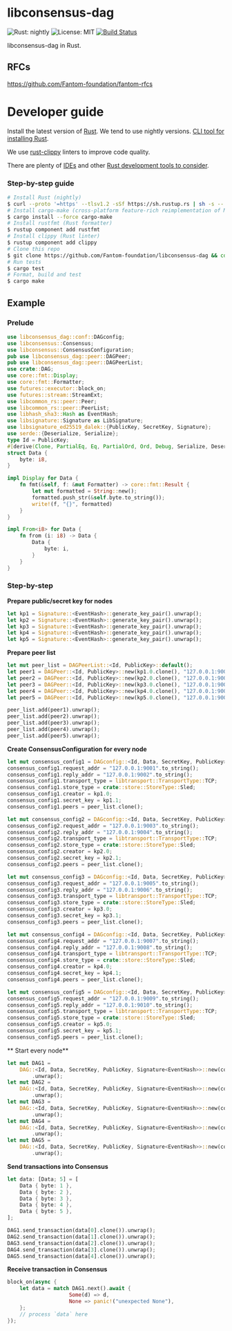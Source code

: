 libconsensus-dag
==================
![Rust: nightly](https://img.shields.io/badge/Rust-nightly-blue.svg) ![License: MIT](https://img.shields.io/badge/License-MIT-green.svg) [![Build Status](https://travis-ci.org/Fantom-foundation/evm-rs.svg?branch=master)](https://travis-ci.org/Fantom-foundation/evm-rs)

libconsensus-dag in Rust.

## RFCs

https://github.com/Fantom-foundation/fantom-rfcs

# Developer guide

Install the latest version of [Rust](https://www.rust-lang.org). We tend to use nightly versions. [CLI tool for installing Rust](https://rustup.rs).

We use [rust-clippy](https://github.com/rust-lang-nursery/rust-clippy) linters to improve code quality.

There are plenty of [IDEs](https://areweideyet.com) and other [Rust development tools to consider](https://github.com/rust-unofficial/awesome-rust#development-tools).

### Step-by-step guide
```bash
# Install Rust (nightly)
$ curl --proto '=https' --tlsv1.2 -sSf https://sh.rustup.rs | sh -s -- --default-toolchain nightly
# Install cargo-make (cross-platform feature-rich reimplementation of Make)
$ cargo install --force cargo-make
# Install rustfmt (Rust formatter)
$ rustup component add rustfmt
# Install clippy (Rust linter)
$ rustup component add clippy
# Clone this repo
$ git clone https://github.com/Fantom-foundation/libconsensus-dag && cd libconsensus-dag
# Run tests
$ cargo test
# Format, build and test
$ cargo make
```

## Example

### Prelude
```rust
use libconsensus_dag::conf::DAGconfig;
use libconsensus::Consensus;
use libconsensus::ConsensusConfiguration;
pub use libconsensus_dag::peer::DAGPeer;
pub use libconsensus_dag::peer::DAGPeerList;
use crate::DAG;
use core::fmt::Display;
use core::fmt::Formatter;
use futures::executor::block_on;
use futures::stream::StreamExt;
use libcommon_rs::peer::Peer;
use libcommon_rs::peer::PeerList;
use libhash_sha3::Hash as EventHash;
use libsignature::Signature as LibSignature;
use libsignature_ed25519_dalek::{PublicKey, SecretKey, Signature};
use serde::{Deserialize, Serialize};
type Id = PublicKey;
#[derive(Clone, PartialEq, Eq, PartialOrd, Ord, Debug, Serialize, Deserialize, Hash, Copy)]
struct Data {
    byte: i8,
}

impl Display for Data {
    fn fmt(&self, f: &mut Formatter) -> core::fmt::Result {
        let mut formatted = String::new();
        formatted.push_str(&self.byte.to_string());
        write!(f, "{}", formatted)
    }
}

impl From<i8> for Data {
    fn from (i: i8) -> Data {
        Data {
            byte: i,
        }
    }
}
```

### Step-by-step

**Prepare public/secret key for nodes**
```rust
let kp1 = Signature::<EventHash>::generate_key_pair().unwrap();
let kp2 = Signature::<EventHash>::generate_key_pair().unwrap();
let kp3 = Signature::<EventHash>::generate_key_pair().unwrap();
let kp4 = Signature::<EventHash>::generate_key_pair().unwrap();
let kp5 = Signature::<EventHash>::generate_key_pair().unwrap();
```

**Prepare peer list**
```rust
let mut peer_list = DAGPeerList::<Id, PublicKey>::default();
let peer1 = DAGPeer::<Id, PublicKey>::new(kp1.0.clone(), "127.0.0.1:9001".to_string());
let peer2 = DAGPeer::<Id, PublicKey>::new(kp2.0.clone(), "127.0.0.1:9003".to_string());
let peer3 = DAGPeer::<Id, PublicKey>::new(kp3.0.clone(), "127.0.0.1:9005".to_string());
let peer4 = DAGPeer::<Id, PublicKey>::new(kp4.0.clone(), "127.0.0.1:9007".to_string());
let peer5 = DAGPeer::<Id, PublicKey>::new(kp5.0.clone(), "127.0.0.1:9009".to_string());

peer_list.add(peer1).unwrap();
peer_list.add(peer2).unwrap();
peer_list.add(peer3).unwrap();
peer_list.add(peer4).unwrap();
peer_list.add(peer5).unwrap();
```

**Create ConsensusConfiguration for every node**
```rust
let mut consensus_config1 = DAGconfig::<Id, Data, SecretKey, PublicKey>::new();
consensus_config1.request_addr = "127.0.0.1:9001".to_string();
consensus_config1.reply_addr = "127.0.0.1:9002".to_string();
consensus_config1.transport_type = libtransport::TransportType::TCP;
consensus_config1.store_type = crate::store::StoreType::Sled;
consensus_config1.creator = kp1.0;
consensus_config1.secret_key = kp1.1;
consensus_config1.peers = peer_list.clone();

let mut consensus_config2 = DAGconfig::<Id, Data, SecretKey, PublicKey>::new();
consensus_config2.request_addr = "127.0.0.1:9003".to_string();
consensus_config2.reply_addr = "127.0.0.1:9004".to_string();
consensus_config2.transport_type = libtransport::TransportType::TCP;
consensus_config2.store_type = crate::store::StoreType::Sled;
consensus_config2.creator = kp2.0;
consensus_config2.secret_key = kp2.1;
consensus_config2.peers = peer_list.clone();

let mut consensus_config3 = DAGconfig::<Id, Data, SecretKey, PublicKey>::new();
consensus_config3.request_addr = "127.0.0.1:9005".to_string();
consensus_config3.reply_addr = "127.0.0.1:9006".to_string();
consensus_config3.transport_type = libtransport::TransportType::TCP;
consensus_config3.store_type = crate::store::StoreType::Sled;
consensus_config3.creator = kp3.0;
consensus_config3.secret_key = kp3.1;
consensus_config3.peers = peer_list.clone();

let mut consensus_config4 = DAGconfig::<Id, Data, SecretKey, PublicKey>::new();
consensus_config4.request_addr = "127.0.0.1:9007".to_string();
consensus_config4.reply_addr = "127.0.0.1:9008".to_string();
consensus_config4.transport_type = libtransport::TransportType::TCP;
consensus_config4.store_type = crate::store::StoreType::Sled;
consensus_config4.creator = kp4.0;
consensus_config4.secret_key = kp4.1;
consensus_config4.peers = peer_list.clone();

let mut consensus_config5 = DAGconfig::<Id, Data, SecretKey, PublicKey>::new();
consensus_config5.request_addr = "127.0.0.1:9009".to_string();
consensus_config5.reply_addr = "127.0.0.1:9010".to_string();
consensus_config5.transport_type = libtransport::TransportType::TCP;
consensus_config5.store_type = crate::store::StoreType::Sled;
consensus_config5.creator = kp5.0;
consensus_config5.secret_key = kp5.1;
consensus_config5.peers = peer_list.clone();
```

** Start every node**
```rust
let mut DAG1 =
    DAG::<Id, Data, SecretKey, PublicKey, Signature<EventHash>>::new(consensus_config1)
        .unwrap();
let mut DAG2 =
    DAG::<Id, Data, SecretKey, PublicKey, Signature<EventHash>>::new(consensus_config2)
        .unwrap();
let mut DAG3 =
    DAG::<Id, Data, SecretKey, PublicKey, Signature<EventHash>>::new(consensus_config3)
        .unwrap();
let mut DAG4 =
    DAG::<Id, Data, SecretKey, PublicKey, Signature<EventHash>>::new(consensus_config4)
        .unwrap();
let mut DAG5 =
    DAG::<Id, Data, SecretKey, PublicKey, Signature<EventHash>>::new(consensus_config5)
        .unwrap();
```

**Send transactions into Consensus**
```rust
let data: [Data; 5] = [
    Data { byte: 1 },
    Data { byte: 2 },
    Data { byte: 3 },
    Data { byte: 4 },
    Data { byte: 5 },
];

DAG1.send_transaction(data[0].clone()).unwrap();
DAG2.send_transaction(data[1].clone()).unwrap();
DAG3.send_transaction(data[2].clone()).unwrap();
DAG4.send_transaction(data[3].clone()).unwrap();
DAG5.send_transaction(data[4].clone()).unwrap();
```

**Receive transaction in Consensus**
```rust
block_on(async {
    let data = match DAG1.next().await {
                    Some(d) => d,
                    None => panic!("unexpected None"),
    };
    // process `data` here
});
```
